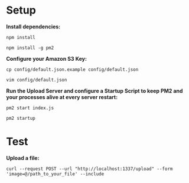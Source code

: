 # Setup

**Install dependencies:**

`npm install`

`npm install -g pm2`

**Configure your Amazon S3 Key:**

`cp config/default.json.example config/default.json`

`vim config/default.json`

**Run the Upload Server and configure a Startup Script to keep PM2 and your processes alive at every server restart:**

`pm2 start index.js`

`pm2 startup`


# Test

**Upload a file:**

`curl --request POST --url "http://localhost:1337/upload" --form 'image=@/path_to_your_file' --include`

